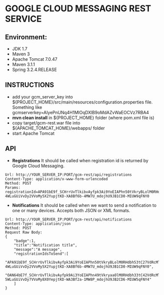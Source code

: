 # GOOGLE CLOUD MESSAGING REST SERVICE #

## Environment: ##

* JDK 1.7
* Maven 3
* Apache Tomcat 7.0.47
* Maven 3.1.1
* Spring 3.2.4.RELEASE

## INSTRUCTIONS ##
* add your gcm_server_key into ${PROJECT_HOME}/src/main/resources/configuration.properties file. Something like gcmserverkey=AIyePnUNq4H1MlOqDXlB9oMdAZvWaEOCVz7RBA4
* **mvn clean install** in ${PROJECT_HOME} folder (where pom.xml file is)
* copy target/gcm-rest.war file into ${APACHE_TOMCAT_HOME}/webapps/ folder
* start Apache Tomcat

## API ##
* **Registrations**
It should be called when registration id is returned by Google Cloud Messaging. 
```
Url: http://YOUR_SERVER_IP:PORT/gcm-rest/api/registrations
Content-Type: application/x-www-form-urlencoded
Method: POST
Params: registrationId=APA91bE9f_SCHrrUvTlkibvAyfpk3Ai9YoEIAPhn50tVkryBLolM0RHdbh53tC27VdRcMTWwyervn4zL4SiDewp103qV1Rx_AaFs9szEnT1TKuptWm9p-4WLuGUiVvDy2VVoMy5X2YupjtKD-XA8Bf6b-4MW7U_mdojhU9JB1CD0-MIUW9qFNY0
```

* **Notifications**
It should be called when we want to send a notification to one or many devices. Accepts both JSON or XML formats.
```
Url: http://YOUR_SERVER_IP:PORT/gcm-rest/api/notifications
Content-Type: application/json
Method: POST
Request Raw Body: 
{
	"badge":1,
	"title":"Notification title",
	"message":"A message",
	"registrationIdsToSend":[
	"APA91bE9f_SCHrrUvTlkibvAyfpk3Ai9YoEIAPhn50tVkryBLolM0RHdbh53tC27VdRcMTWwyervn4zL4SiDewp103qV1Rx_AaFs9szEnT1TKuptWm9p-4WLuGUiVvDy2VVoMy5X2YupjtKD-XA8Bf6b-4MW7U_mdojhU9JB1CD0-MIUW9qFNY0",
	"OAN64bE7f_SCHrrUvTlkibvAyfpk9Ai3YoEIAPhn49tVkryaaOlM0RHdbh33tC42VdRcMTWwyervn5zL6SiDewp456qV1Rx_AaFs1szEnT1TKuptWm4p-5WLuGUiVvDy7VVoMy8X0YepjtKD-WA3Bf2a-1MW8P_mdojhU9JB2CD6-MIUW5qFNY4"
	]
}
```
